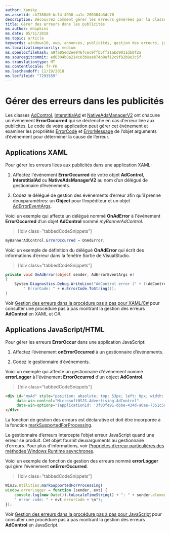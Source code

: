 ```yaml
---
author: Xansky
ms.assetid: cb7380d0-bc14-4936-aa1c-206304b3dc70
description: Découvrez comment gérer les erreurs générées par la classe AdControl dans les bibliothèques de publicités Microsoft.
title: Gérer des erreurs dans les publicités
ms.author: mhopkins
ms.date: 05/11/2018
ms.topic: article
keywords: windows10, uwp, annonces, publicités, gestion des erreurs, javascript, XAML, c#
ms.localizationpriority: medium
ms.openlocfilehash: a9fa05ed2ee946fcec9ffb5ff21abd9011db0f2a
ms.sourcegitcommit: ed0304b8a214c03b8aab74b8ef12c9f82b8e3c5f
ms.translationtype: MT
ms.contentlocale: fr-FR
ms.lasthandoff: 11/19/2018
ms.locfileid: "7293559"
---
```

# <a name="handle-ad-errors"></a>Gérer des erreurs dans les publicités

Les classes [AdControl](https://docs.microsoft.com/uwp/api/microsoft.advertising.winrt.ui.adcontrol), [InterstitialAd](https://docs.microsoft.com/uwp/api/microsoft.advertising.winrt.ui.interstitialad) et [NativeAdsManagerV2](https://docs.microsoft.com/uwp/api/microsoft.advertising.winrt.ui.nativeadsmanagerv2) ont chacune un événement **ErrorOccurred** qui se déclenche en cas d'erreur liée aux publicités. Le code de votre application peut gérer cet événement et examiner les propriétés [ErrorCode](https://docs.microsoft.com/uwp/api/microsoft.advertising.winrt.ui.aderroreventargs.errorcode) et [ErrorMessage](https://docs.microsoft.com/uwp/api/microsoft.advertising.winrt.ui.aderroreventargs.errormessage) de l’objet arguments d’événement pour déterminer la cause de l’erreur.

<span id="bkmk-dotnet"/>

## <a name="xaml-apps"></a>Applications XAML

Pour gérer les erreurs liées aux publicités dans une application XAML:

1. Affectez l'événement **ErrorOccurred** de votre objet **AdControl**, **InterstitialAd** ou **NativeAdsManagerV2** au nom d’un délégué de gestionnaire d’événements.

2. Codez le délégué de gestion des événements d’erreur afin qu’il prenne deuxparamètres: un **Object** pour l’expéditeur et un objet [AdErrorEventArgs](https://docs.microsoft.com/uwp/api/microsoft.advertising.winrt.ui.aderroreventargs).

Voici un exemple qui affecte un délégué nommé **OnAdError** à l'événement **ErrorOccurred** d’un objet **AdControl** nommé *myBannerAdControl*.

> [!div class="tabbedCodeSnippets"]
``` csharp
myBannerAdControl.ErrorOccurred = OnAdError;
```

Voici un exemple de définition du délégué **OnAdError** qui écrit des informations d’erreur dans la fenêtre Sortie de VisualStudio.

> [!div class="tabbedCodeSnippets"]
``` csharp
private void OnAdError(object sender, AdErrorEventArgs e)
{
    System.Diagnostics.Debug.WriteLine("AdControl error (" + ((AdControl)sender).Name + "): " + e.Error +
        " ErrorCode: " + e.ErrorCode.ToString());
}
```

Voir [Gestion des erreurs dans la procédure pas à pas pour XAML/C#](error-handling-in-xamlc-walkthrough.md) pour consulter une procédure pas à pas montrant la gestion des erreurs **AdControl** en XAML et C#.

<span id="bkmk-javascript"/>

## <a name="javascripthtml-apps"></a>Applications JavaScript/HTML

Pour gérer les erreurs **ErrorOccur** dans une application JavaScript:

1.  Affectez l’événement **onErrorOccurred** à un gestionnaire d’événements.

2.  Codez le gestionnaire d’événements.

Voici un exemple qui affecte un gestionnaire d'événement nommé **errorLogger** à l'événement **ErrorOccurred** d'un object **AdControl**.

> [!div class="tabbedCodeSnippets"]
``` html
<div id="myAd" style="position: absolute; top: 53px; left: 0px; width: 250px; height: 250px; z-index: 1"
     data-win-control="MicrosoftNSJS.Advertising.AdControl"
     data-win-options="{applicationId: '3f83fe91-d6be-434d-a0ae-7351c5a997f1', adUnitId: 'test', onErrorOccurred: errorLogger}">
</div>
```

La fonction de gestion des erreurs est déclarative et doit être incorporée à la fonction [markSupportedForProcessing](http://msdn.microsoft.com/library/windows/apps/Hh967819.aspx).

Le gestionnaire d’erreurs intercepte l’objet erreur JavaScript quand une erreur se produit. Cet objet fournit deuxarguments au gestionnaire d’erreurs. Pour plus d’informations, voir [Propriétés d’erreur particulières des méthodes Windows Runtime asynchrones](http://msdn.microsoft.com/library/windows/apps/hh994690.aspx).

Voici un exemple de fonction de gestion des erreurs nommé **errorLogger** qui gère l’événement **onErrorOccurred**.

> [!div class="tabbedCodeSnippets"]
``` javascript
WinJS.Utilities.markSupportedForProcessing(
window.errorLogger = function (sender, evt) {
    console.log(new Date()).toLocaleTimeString() + ": " + sender.element.id + " error: " + evt.errorMessage +
    " error code: " + evt.errorCode + \n");
});
```

Voir [Gestion des erreurs dans la procédure pas à pas pour JavaScript](error-handling-in-javascript-walkthrough.md) pour consulter une procédure pas à pas montrant la gestion des erreurs **AdControl** en JavaScript.
